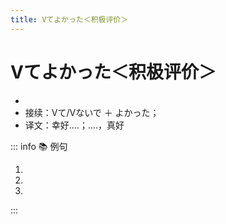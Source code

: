 ```yaml
---
title: Vてよかった＜积极评价＞
---
```

  
# Vてよかった＜积极评价＞
  
- <grammer-content sentence="意义：表示对`已经发生（或没有发生）`的事情的`积极评价`；" />
- 接续：Vて/Vないで ＋ よかった；
- 译文：幸好....；....，真好
  
::: info :books: 例句
  
1. <grammer-content sentence='[春節/しゅんせつ]を**[体験/たいけん]できてよかった**。' trans='能体验春节真是太好了。' />
2. <grammer-content sentence='とてもいい[映画/えいが]で、**[見/み]てよかった**と[思う/おもう]。' trans='非常好的电影，看完觉得很好。' />
3. <grammer-content sentence='この[本/ほん]を**[捨て/すて]ないでよかった**。' trans='幸好我没把这本书扔了。' />
  
:::
  